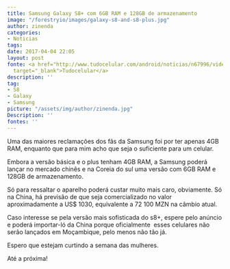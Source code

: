 ```yaml
---
title: Samsung Galaxy S8+ com 6GB RAM e 128GB de armazenamento
image: "/forestryio/images/galaxy-s8-and-s8-plus.jpg"
author: zinenda
categories:
- Noticias
tags: 
date: 2017-04-04 22:05
layout: post
fonte: <a href="http://www.tudocelular.com/android/noticias/n67996/videochamadas-no-android-via-booyah-app.html"
  target="_blank">Tudocelular</a>
description: ''
tag:
- S8
- Galaxy
- Samsung
picture: "/assets/img/author/zinenda.jpg"
Description: ''
fontes: ''
---
```



Uma das maiores reclamações dos fãs da Samsung foi por ter apenas 4GB RAM, enquanto que para mim acho que seja o suficiente para um celular.

Embora a versão básica e o plus tenham 4GB RAM, a Samsung poderá lançar no mercado chinês e na Coreia do sul uma versão com 6GB RAM e 128GB de armazenamento.

Só para ressaltar o aparelho poderá custar muito mais caro, obviamente. Só na China, há previsão de que seja comercializado no valor aproximadamente a US$ 1030, equivalente a 72 100 MZN na câmbio atual.

Caso interesse se pela versão mais sofisticada do s8+, espere pelo anúncio e poderá importar-ló da China porque oficialmente  esses celulares​ não serão lançados em Moçambique, pelo menos não tão já.

Espero que estejam curtindo a semana das mulheres.

Até a próxima!